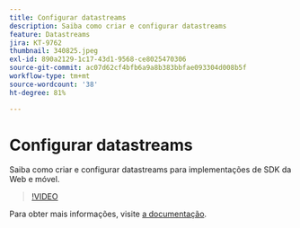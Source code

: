 ```yaml
---
title: Configurar datastreams
description: Saiba como criar e configurar datastreams
feature: Datastreams
jira: KT-9762
thumbnail: 340825.jpeg
exl-id: 890a2129-1c17-43d1-9568-ce8025470306
source-git-commit: ac07d62cf4bfb6a9a8b383bbfae093304d008b5f
workflow-type: tm+mt
source-wordcount: '38'
ht-degree: 81%

---
```


# Configurar datastreams

Saiba como criar e configurar datastreams para implementações de SDK da Web e móvel.

>[!VIDEO](https://video.tv.adobe.com/v/340825?quality=12&learn=on)

Para obter mais informações, visite [a documentação](https://experienceleague.adobe.com/docs/experience-platform/edge/fundamentals/datastreams.html?lang=pt-BR).

